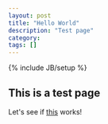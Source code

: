 ```yaml
---
layout: post
title: "Hello World"
description: "Test page"
category: 
tags: []
---
```

{% include JB/setup %}

This is a test page
-------------------

Let's see if [this](https://tookmund.github.io/blog) works!
